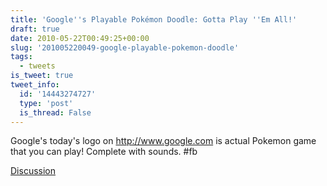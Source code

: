 ```yaml
---
title: 'Google''s Playable Pokémon Doodle: Gotta Play ''Em All!'
draft: true
date: 2010-05-22T00:49:25+00:00
slug: '201005220049-google-playable-pokemon-doodle'
tags:
  - tweets
is_tweet: true
tweet_info:
  id: '14443274727'
  type: 'post'
  is_thread: False
---
```




Google's today's logo on http://www.google.com is actual Pokemon game that you can play! Complete with sounds. #fb

[Discussion](https://x.com/sytelus/status/14443274727)
